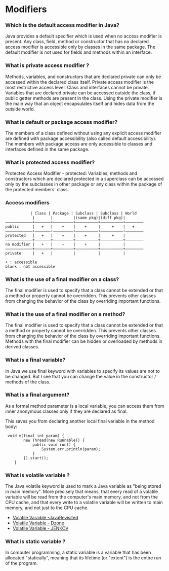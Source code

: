 # Modifiers

### Which is the default access modifier in Java?
Java provides a default specifier which is used when no access modifier is present. Any class, field, method or constructor 
that has no declared access modifier is accessible only by classes in the same package. The default modifier is not used for 
fields and methods within an interface.

### What is private access modifier ?
Methods, variables, and constructors that are declared private can only be accessed within the declared class itself.
Private access modifier is the most restrictive access level. Class and interfaces cannot be private.
Variables that are declared private can be accessed outside the class, if public getter methods are present in the class.
Using the private modifier is the main way that an object encapsulates itself and hides data from the outside world.

### What is default or package access modifier?
The members of a class defined without using any explicit access modifier are defined with package accessibility (also
called default accessibility). The members with package access are only accessible to classes and interfaces defined in the
same package.

### What is protected access modifier?
Protected Access Modifier - protected: Variables, methods and constructors which are declared protected in a superclass can 
be accessed only by the subclasses in other package or any class within the package of the protected members' class.

### Access modifiers 
```
           | Class | Package | Subclass | Subclass | World
            |       |         |(same pkg)|(diff pkg)| 
————————————+———————+—————————+——————————+——————————+————————
public      |   +   |    +    |    +     |     +    |   +     
————————————+———————+—————————+——————————+——————————+————————
protected   |   +   |    +    |    +     |     +    |         
————————————+———————+—————————+——————————+——————————+————————
no modifier |   +   |    +    |    +     |          |    
————————————+———————+—————————+——————————+——————————+————————
private     |   +   |         |          |          |    

+ : accessible
blank : not accessible
```

### What is the use of a final modifier on a class?
The final modifier is used to specify that a class cannot be extended or that a method or property cannot be overridden. This 
prevents other classes from changing the behavior of the class by overriding important functions.

### What is the use of a final modifier on a method?
The final modifier is used to specify that a class cannot be extended or that a method or property cannot be overridden. 
This prevents other classes from changing the behavior of the class by overriding important functions.
Methods with the final modifier can be hidden or overloaded by methods in derived classes.

### What is a final variable?
In Java we use final keyword with variables to specify its values are not to be changed. But I see that you can change the value
in the constructor / methods of the class.

### What is a final argument?
As a formal method parameter is a local variable, you can access them from inner anonymous classes only if they are declared 
as final.

This saves you from declaring another local final variable in the method body:
```
 void m(final int param) {
        new Thread(new Runnable() {
            public void run() {
                System.err.println(param);
            }
        }).start();
    }
```

### What is volatile variable ?
 The Java volatile keyword is used to mark a Java variable as "being stored in main memory". More precisely that means,
 that every read of a volatile variable will be read from the computer's main memory, and not from the CPU cache, and
 that every write to a volatile variable will be written to main memory, and not just to the CPU cache. 
 
 * [Volatile Varaible -JavaRevisited](http://javarevisited.blogspot.in/2011/06/volatile-keyword-java-example-tutorial.html#axzz4xIDNSnso)
 * [Volatile Variable - Dzone](https://dzone.com/articles/java-volatile-keyword-0)
 * [Volatile Variable - JENKOV](http://tutorials.jenkov.com/java-concurrency/volatile.html)
 
### What is static variable ?
In computer programming, a static variable is a variable that has been allocated "statically", meaning that its
lifetime (or "extent") is the entire run of the program.
